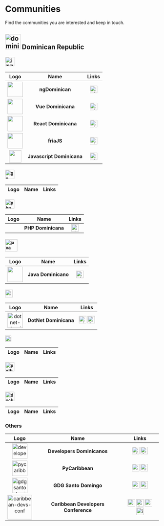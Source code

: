# Communities

Find the communities you are interested and keep in touch.

## <img src="https://camo.githubusercontent.com/ff79bbd6b8083dffbdf6c85849059651d91afba4/68747470733a2f2f7374617469632e647763646e2e6e65742f6373732f666c61672d69636f6e732f666c6167732f3478332f646f2e7376673f73616e6974697a653d74727565" alt="dominican-republic" width="50" /> Dominican Republic

#### <img src="https://upload.wikimedia.org/wikipedia/commons/6/6a/JavaScript-logo.png" alt="javascript" width="30" />

| Logo   | Name   | Links   |
| :----: | :----: | :-----: | 
|<img src="https://avatars3.githubusercontent.com/u/49649604?s=200&v=4" width="50" />|**ngDominican**|[<img height="24" width="24" alt="github" src="https://cdn.jsdelivr.net/npm/simple-icons@latest/icons/github.svg" />](https://github.com/ngDominican)|
|<img src="https://avatars0.githubusercontent.com/u/55147471?s=200&v=4" width="50" />|**Vue Dominicana**|[<img height="24" width="24" alt="github" src="https://cdn.jsdelivr.net/npm/simple-icons@latest/icons/github.svg" />](https://github.com/VueDominicana)|
|<img src="https://avatars1.githubusercontent.com/u/54779754?s=200&v=4" width="50" />|**React Dominicana**|[<img height="24" width="24" alt="github" src="https://cdn.jsdelivr.net/npm/simple-icons@latest/icons/github.svg" />](https://github.com/React-Dominicana)|
|<img src="https://avatars2.githubusercontent.com/u/48574410?s=200&v=4" width="50" />|**friaJS**|[<img height="24" width="24" alt="github" src="https://cdn.jsdelivr.net/npm/simple-icons@latest/icons/github.svg" />](https://github.com/friajs)|
|<img src="https://avatars2.githubusercontent.com/u/6279506?s=200&v=4" width="40" />|**Javascript Dominicana**|[<img height="24" width="24" alt="github" src="https://cdn.jsdelivr.net/npm/simple-icons@latest/icons/github.svg" />](https://github.com/JavascriptDominicana)|



#### <img src="https://sdtimes.com/wp-content/uploads/2018/02/golang.sh_-490x490.png" alt="go" width="30" />

| Logo   | Name   | Links   |
| :----: | :----: | :-----: | 

#### <img src="https://images.vexels.com/media/users/3/166470/isolated/preview/73835fa38fba6d35aff9de603dc5044a-php-programming-language-icon-by-vexels.png" alt="php" width="30" />

| Logo   | Name   | Links   |
| :----: | :----: | :-----: | 
| | **PHP Dominicana** |[<img height="24" width="24" alt="github" src="https://cdn.jsdelivr.net/npm/simple-icons@latest/icons/github.svg" />](https://github.com/php-do)|


#### <img src="https://logos-download.com/wp-content/uploads/2016/10/Java_logo_icon.png" alt="java" width="40" />

| Logo   | Name   | Links   |
| :----: | :----: | :-----: | 
|<img src="https://avatars0.githubusercontent.com/u/8772767?s=200&v=4" width="50" />|**Java Dominicano**|[<img height="24" width="24" alt="github" src="https://cdn.jsdelivr.net/npm/simple-icons@latest/icons/github.svg" />](https://github.com/JavaDominicano)|


#### <img src="https://banner2.kisspng.com/20180531/qfb/kisspng-c-programming-basics-for-absolute-beginners-comp-5b106126687fa9.960696831527800102428.jpg" alt="csharp" width="25" />

| Logo   | Name   | Links   |
| :----: | :----: | :-----: | 
|<img alt="dotnet-dominicana" src="https://avatars2.githubusercontent.com/u/43970109?s=200&v=4" width="50">|**DotNet Dominicana**|[<img height="24" width="24" alt="github" src="https://cdn.jsdelivr.net/npm/simple-icons@latest/icons/github.svg" />](https://github.com/DotNetDo) [<img height="24" width="24" alt="facebook" src="https://cdn.jsdelivr.net/npm/simple-icons@latest/icons/facebook.svg" />](https://www.facebook.com/dotnetdo/)|

#### <img src="https://upload.wikimedia.org/wikipedia/commons/f/f1/Ruby_logo.png" alt="ruby" width="20" />

| Logo   | Name   | Links   |
| :----: | :----: | :-----: | 

#### <img src="https://i.dlpng.com/static/png/452568_preview.png" alt="python" width="30" />

| Logo   | Name   | Links   |
| :----: | :----: | :-----: | 

#### <img src="https://cdn3.iconfinder.com/data/icons/social-media-2169/24/social_media_social_media_logo_docker-512.png" alt="docker" width="30" />


| Logo   | Name   | Links   |
| :----: | :----: | :-----: | 

### Others

| Logo   | Name   | Links   |
| :----: | :----: | :-----: |
|<img src="https://avatars0.githubusercontent.com/u/3752839?s=200&v=4" alt="developers-dominicanos" width="50">|**Developers Dominicanos**|[<img height="24" width="24" alt="github" src="https://cdn.jsdelivr.net/npm/simple-icons@latest/icons/github.svg" />](https://github.com/developersdo) [<img height="24" width="24" alt="facebook" src="https://cdn.jsdelivr.net/npm/simple-icons@latest/icons/facebook.svg" />](https://www.facebook.com/groups/devdominicanos/)|
|<img src="https://avatars2.githubusercontent.com/u/15054994?s=200&v=4" alt="pycaribbean" width="50" />|**PyCaribbean**|[<img height="24" width="24" alt="website" src="https://cdn.jsdelivr.net/npm/simple-icons@latest/icons/googlechrome.svg" />](http://www.pycaribbean.com/) [<img height="24" width="24" alt="github" src="https://cdn.jsdelivr.net/npm/simple-icons@latest/icons/github.svg" />](https://github.com/pycaribbean)|
|<img src="https://avatars0.githubusercontent.com/u/5390729?s=200&v=4" alt="gdgsantodomingo" width="50">|**GDG Santo Domingo**|[<img height="24" width="24" alt="website" src="https://cdn.jsdelivr.net/npm/simple-icons@latest/icons/googlechrome.svg" />](https://gdgsantodomingo.com/) [<img height="24" width="24" alt="github" src="https://cdn.jsdelivr.net/npm/simple-icons@latest/icons/github.svg" />](https://github.com/gdgsantodomingo)|
|<img src="https://cdc.dev/wp-content/uploads/2018/03/CDC-logo-black.png" alt="caribbean-devs-conf" width="80">|**Caribbean Developers Conference**|[<img height="24" width="24" alt="website" src="https://cdn.jsdelivr.net/npm/simple-icons@latest/icons/googlechrome.svg" />](https://cdc.dev) [<img height="24" width="24" alt="facebook" src="https://cdn.jsdelivr.net/npm/simple-icons@latest/icons/facebook.svg" />](https://facebook.com/caribbeandevcon) [<img height="24" width="24" alt="twitter" src="https://cdn.jsdelivr.net/npm/simple-icons@latest/icons/twitter.svg" />](https://twitter.com/caribbeandevcon) [<img height="24" width="24" alt="instagram" src="https://cdn.jsdelivr.net/npm/simple-icons@latest/icons/instagram.svg" />](https://instagram.com/caribbeandevcon)|